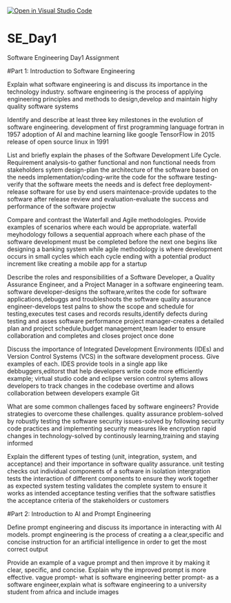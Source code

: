 [![Open in Visual Studio Code](https://classroom.github.com/assets/open-in-vscode-2e0aaae1b6195c2367325f4f02e2d04e9abb55f0b24a779b69b11b9e10269abc.svg)](https://classroom.github.com/online_ide?assignment_repo_id=15586335&assignment_repo_type=AssignmentRepo)
# SE_Day1
Software Engineering Day1 Assignment

#Part 1: Introduction to Software Engineering

Explain what software engineering is and discuss its importance in the technology industry.
software engineering  is the process of applying engineering principles and methods to design,develop and maintain highy quality software systems


Identify and describe at least three key milestones in the evolution of software engineering.
development of first programming language fortran in 1957
adoption of AI and machine learning like google TensorFlow in 2015
release of open source linux in 1991

List and briefly explain the phases of the Software Development Life Cycle.
Requirement analysis-to gather functional and non functional needs from stakeholders
sytem design-plan the architecture of the software based on the needs
implementation/coding-write the code for the software
testing-verify that the software meets the needs and is defect free
deployment-release software for use by end users
maintenace-provide updates to the software after release
review and evaluation-evaluate the success and performance of the software projectw

Compare and contrast the Waterfall and Agile methodologies. Provide examples of scenarios where each would be appropriate.
waterfall meyhodology follows a sequential approach where each phase of the software development must be completed before the next one begins like designing a banking system while agile methodology is where development occurs in small cycles which each cycle ending with a potential product increment like creating a mobile app for a startup

Describe the roles and responsibilities of a Software Developer, a Quality Assurance Engineer, and a Project Manager in a software engineering team.
software developer-designs the software,writes the code for software applications,debuggs and troubleshoots the software
quality assurance engineer-develops test palns to show the scope and schedule for testing,executes test cases and records results,identify defects during testing and asses software performance
project manager-creates a detailed plan and project schedule,budget management,team leader to ensure collaboration and completes and closes project once done

Discuss the importance of Integrated Development Environments (IDEs) and Version Control Systems (VCS) in the software development process. Give examples of each.
IDES provide tools in a single app like debbuggers,editorst that help developers write code more efficiently example; virtual studio code and eclipse
version control sytems allows developers to track changes in the codebase overtime and allows collaboration between developers example Git


What are some common challenges faced by software engineers? Provide strategies to overcome these challenges.
quality assurance problem-solved by robustly testing the software
security issues-solved  by following security code practices and implementing security measures like encryption
rapid changes in technology-solved by continously learning,training and staying informed

Explain the different types of testing (unit, integration, system, and acceptance) and their importance in software quality assurance.
unit testing checks out individual components of a software in isolation
intergration tests the interaction of different components to ensure they work together as expected
system testing validates the complete system to ensure it works as intended 
acceptance testing verifies that the software satistfies the acceptance criteria of the stakeholders or customers

#Part 2: Introduction to AI and Prompt Engineering


Define prompt engineering and discuss its importance in interacting with AI models.
prompt engineering is the process of creating a a clear,specific and concise instruction for an artificial intelligence in order to get the most correct output

Provide an example of a vague prompt and then improve it by making it clear, specific, and concise. Explain why the improved prompt is more effective.
vague prompt- what is software engineering
better prompt- as a software engineer,explain what is software engineering to a university student from africa and include images
